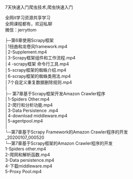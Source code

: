 7天快速入门爬虫技术,爬虫快速入门

全网it学习资源共享学习<br>全网课程都有，欢迎私聊<br>微信：jerryttom<br>

├─第6章使用Scrapy框架<br> │1扭曲和龙卷风framework.mp4<br> │2-Supplement.mp4<br> │3-Scrapy框架组件和工作流程.mp4<br> │4 -scrapy框架 命令行工具.mp4<br> │5-scrapy框架的蜘蛛介绍.mp4<br> │6-scrapy框架的蜘蛛类用法.mp4<br> │7个自定义重复数据删除规则.mp4<br> │<br> ├─ 第7章基于Scrapy框架开发Amazon Crawler程序<br> │1-Spiders Other.mp4<br> │2-爬行和分析功能.mp4<br> │3-Data Persistence .mp4<br> │4-download middleware.mp4<br> │5-agentpool.mp4<br> │<br> └─第7章基于Scrapy Framework的Amazon Crawler程序的开发_20200107_000520<br> └─第7章基于Scrapy框架的Amazon Crawler程序的开发<br> 1-Spiders other.mp4<br> 2-爬网和解析函数.mp4<br> 3-Data persistence.mp4<br> 4-下载middleware.mp4<br> 5-Proxy Pool.mp4